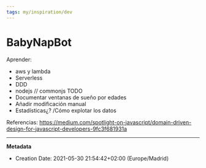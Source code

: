 ```yaml
---
tags: my/inspiration/dev
---
```

# BabyNapBot

Aprender:
-  aws y lambda
- Serverless
- DDD 
- nodejs // commonjs
TODO
- Documentar ventanas de sueño por edades
- Añadir modificación manual
- Estadísticas¿? /Cómo explotar los datos


Referencias:
https://medium.com/spotlight-on-javascript/domain-driven-design-for-javascript-developers-9fc3f681931a

---
**Metadata**
- Creation Date: 2021-05-30 21:54:42+02:00 (Europe/Madrid)
